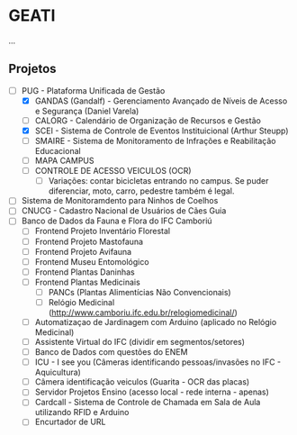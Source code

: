 # GEATI

...

## Projetos 
- [ ] PUG - Plataforma Unificada de Gestão
  - [x] GANDAS (Gandalf) - Gerenciamento Avançado de Níveis de Acesso e Segurança (Daniel Varela)
  - [ ] CALORG - Calendário de Organização de Recursos e Gestão
  - [x] SCEI - Sistema de Controle de Eventos Instituicional (Arthur Steupp)
  - [ ] SMAIRE - Sistema de Monitoramento de Infrações e Reabilitação Educacional
  - [ ] MAPA CAMPUS
  - [ ] CONTROLE DE ACESSO VEICULOS (OCR)
    - [ ] Variações: contar bicicletas entrando no campus. Se puder diferenciar, moto, carro, pedestre também é legal.
- [ ] Sistema de Monitoramdento para Ninhos de Coelhos
- [ ] CNUCG - Cadastro Nacional de Usuários de Cães Guia
- [ ] Banco de Dados da Fauna e Flora do IFC Camboriú
  - [ ] Frontend Projeto Inventário Florestal
  - [ ] Frontend Projeto Mastofauna
  - [ ] Frontend Projeto Avifauna
  - [ ] Frontend Museu Entomológico
  - [ ] Frontend Plantas Daninhas
  - [ ] Frontend Plantas Medicinais 
    - [ ] PANCs (Plantas Alimentícias Não Convencionais) 
    - [ ] Relógio Medicinal (http://www.camboriu.ifc.edu.br/relogiomedicinal/)
  - [ ] Automatizaçao de Jardinagem com Arduino (aplicado no Relógio Medicinal)
  - [ ] Assistente Virtual do IFC (dividir em segmentos/setores)
  - [ ] Banco de Dados com questões do ENEM
  - [ ] ICU - I see you (Câmeras identificando pessoas/invasões no IFC - Aquicultura)
  - [ ] Câmera identificação veiculos (Guarita - OCR das placas)
  - [ ] Servidor Projetos Ensino (acesso local - rede interna - apenas)
  - [ ] Cardcall - Sistema de Controle de Chamada em Sala de Aula utilizando RFID e Arduino
  - [ ] Encurtador de URL

